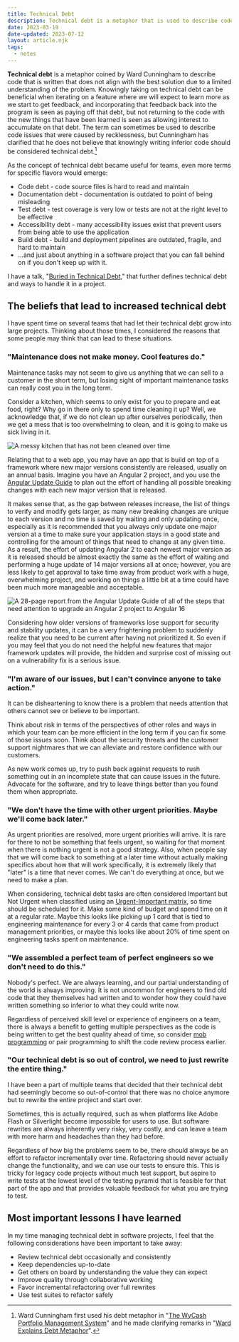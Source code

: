```yaml
---
title: Technical Debt
description: Technical debt is a metaphor that is used to describe code that no longer aligns with the best solution once our limited understanding of a problem improves.
date: 2023-03-19
date-updated: 2023-07-12
layout: article.njk
tags:
  - notes
---
```

**Technical debt** is a metaphor coined by Ward Cunningham to describe code that is written that does not align with the best solution due to a limited understanding of the problem. Knowingly taking on technical debt can be beneficial when iterating on a feature where we will expect to learn more as we start to get feedback, and incorporating that feedback back into the program is seen as paying off that debt, but not returning to the code with the new things that have been learned is seen as allowing interest to accumulate on that debt. The term can sometimes be used to describe code issues that were caused by recklessness, but Cunningham has clarified that he does not believe that knowingly writing inferior code should be considered technical debt.[^1]

As the concept of technical debt became useful for teams, even more terms for specific flavors would emerge:

- Code debt - code source files is hard to read and maintain
- Documentation debt - documentation is outdated to point of being misleading
- Test debt - test coverage is very low or tests are not at the right level to be effective
- Accessibility debt - many accessibility issues exist that prevent users from being able to use the application
- Build debt - build and deployment pipelines are outdated, fragile, and hard to maintain
- ...and just about anything in a software project that you can fall behind on if you don't keep up with it.

I have a talk, "[Buried in Technical Debt](/buried-in-technical-debt)," that further defines technical debt and ways to handle it in a project.

## The beliefs that lead to increased technical debt

I have spent time on several teams that had let their technical debt grow into large projects. Thinking about those times, I considered the reasons that some people may think that can lead to these situations.

### "Maintenance does not make money. Cool features do."

Maintenance tasks may not seem to give us anything that we can sell to a customer in the short term, but losing sight of important maintenance tasks can really cost you in the long term.

Consider a kitchen, which seems to only exist for you to prepare and eat food, right? Why go in there only to spend time cleaning it up? Well, we acknowledge that, if we do not clean up after ourselves periodically, then we get a mess that is too overwhelming to clean, and it is going to make us sick living in it.

![A messy kitchen that has not been cleaned over time](/img/technical-debt-kitchen.jpg)

Relating that to a web app, you may have an app that is build on top of a framework where new major versions consistently are released, usually on an annual basis. Imagine you have an Angular 2 project, and you use the [Angular Update Guide](https://update.angular.io) to plan out the effort of handling all possible breaking changes with each new major version that is released.

It makes sense that, as the gap between releases increase, the list of things to verify and modify gets larger, as many new breaking changes are unique to each version and no time is saved by waiting and only updating once, especially as it is recommended that you always only update one major version at a time to make sure your application stays in a good state and controlling for the amount of things that need to change at any given time. As a result, the effort of updating Angular 2 to each newest major version as it is released should be almost exactly the same as the effort of waiting and performing a huge update of 14 major versions all at once; however, you are less likely to get approval to take time away from product work with a huge, overwhelming project, and working on things a little bit at a time could have been much more manageable and acceptable.

![A 28-page report from the Angular Update Guide of all of the steps that need attention to upgrade an Angular 2 project to Angular 16](/img/technical-debt-angular.jpg)

Considering how older versions of frameworks lose support for security and stability updates, it can be a very frightening problem to suddenly realize that you need to be current after having not prioritized it. So even if you may feel that you do not need the helpful new features that major framework updates will provide, the hidden and surprise cost of missing out on a vulnerability fix is a serious issue.

### "I'm aware of our issues, but I can't convince anyone to take action."

It can be disheartening to know there is a problem that needs attention that others cannot see or believe to be important.

Think about risk in terms of the perspectives of other roles and ways in which your team can be more efficient in the long term if you can fix some of those issues soon. Think about the security threats and the customer support nightmares that we can alleviate and restore confidence with our customers.

As new work comes up, try to push back against requests to rush something out in an incomplete state that can cause issues in the future. Advocate for the software, and try to leave things better than you found them when appropriate.

### "We don't have the time with other urgent priorities. Maybe we'll come back later."

As urgent priorities are resolved, more urgent priorities will arrive. It is rare for there to not be something that feels urgent, so waiting for that moment when there is nothing urgent is not a good strategy. Also, when people say that we will come back to something at a later time without actually making specifics about how that will work specifically, it is extremely likely that "later" is a time that never comes. We can't do everything at once, but we need to make a plan.

When considering, technical debt tasks are often considered Important but Not Urgent when classified using an [Urgent-Important matrix](/urgent-important-matrix), so time should be scheduled for it. Make some kind of budget and spend time on it at a regular rate. Maybe this looks like picking up 1 card that is tied to engineering maintenance for every 3 or 4 cards that came from product management priorities, or maybe this looks like about 20% of time spent on engineering tasks spent on maintenance.

### "We assembled a perfect team of perfect engineers so we don't need to do this."

Nobody's perfect. We are always learning, and our partial understanding of the world is always improving. It is not uncommon for engineers to find old code that they themselves had written and to wonder how they could have written something so inferior to what they could write now.

Regardless of perceived skill level or experience of engineers on a team, there is always a benefit to getting multiple perspectives as the code is being written to get the best quality ahead of time, so consider [mob programming](/mob-programming) or pair programming to shift the code review process earlier.

### "Our technical debt is so out of control, we need to just rewrite the entire thing."

I have been a part of multiple teams that decided that their technical debt had seemingly become so out-of-control that there was no choice anymore but to rewrite the entire project and start over.

Sometimes, this is actually required, such as when platforms like Adobe Flash or Silverlight become impossible for users to use. But software rewrites are always inherently very risky, very costly, and can leave a team with more harm and headaches than they had before.

Regardless of how big the problems seem to be, there should always be an effort to refactor incrementally over time. Refactoring should never actually change the functionality, and we can use our tests to ensure this. This is tricky for legacy code projects without much test support, but aspire to write tests at the lowest level of the testing pyramid that is feasible for that part of the app and that provides valuable feedback for what you are trying to test.

## Most important lessons I have learned

In my time managing technical debt in software projects, I feel that the following considerations have been important to take away:

- Review technical debt occasionally and consistently
- Keep dependencies up-to-date
- Get others on board by understanding the value they can expect
- Improve quality through collaborative working
- Favor incremental refactoring over full rewrites
- Use test suites to refactor safely

[^1]: Ward Cunningham first used his debt metaphor in "[The WyCash Portfolio Management System](http://c2.com/doc/oopsla92.html)" and he made clarifying remarks in "[Ward Explains Debt Metaphor](http://wiki.c2.com/?WardExplainsDebtMetaphor)".